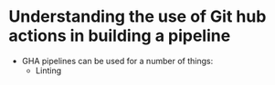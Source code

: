 # Understanding the use of Git hub actions in building a pipeline 
- GHA pipelines can be used for a number of things: 
    - Linting

